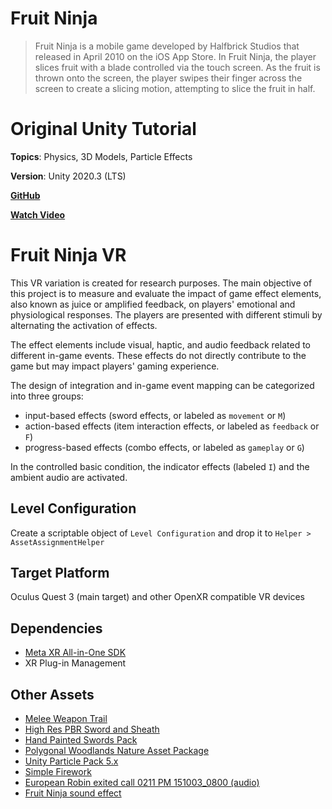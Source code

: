 # Fruit Ninja

> Fruit Ninja is a mobile game developed by Halfbrick Studios that released in April 2010 on the iOS App Store. In Fruit Ninja, the player slices fruit with a blade controlled via the touch screen. As the fruit is thrown onto the screen, the player swipes their finger across the screen to create a slicing motion, attempting to slice the fruit in half.

# Original Unity Tutorial
**Topics**: Physics, 3D Models, Particle Effects

**Version**: Unity 2020.3 (LTS)

[**GitHub**](https://github.com/zigurous/unity-fruit-ninja-tutorial)

[**Watch Video**](https://youtu.be/xTT1Ae_ifhM)

# Fruit Ninja VR
This VR variation is created for research purposes. The main objective of this project is to measure and evaluate the impact of game effect elements, also known as juice or amplified feedback, on players' emotional and physiological responses. The players are presented with different stimuli by alternating the activation of effects. 

The effect elements include visual, haptic, and audio feedback related to different in-game events. These effects do not directly contribute to the game but may impact players' gaming experience.

The design of integration and in-game event mapping can be categorized into three groups: 
- input-based effects (sword effects, or labeled as ```movement``` or ```M```)
- action-based effects (item interaction effects, or labeled as ```feedback``` or ```F```)
- progress-based effects (combo effects, or labeled as ```gameplay``` or ```G```)

In the controlled basic condition, the indicator effects (labeled ```I```) and the ambient audio are activated.

## Level Configuration
Create a scriptable object of ```Level Configuration``` and drop it to ```Helper > AssetAssignmentHelper```

## Target Platform
Oculus Quest 3 (main target) and other OpenXR compatible VR devices

## Dependencies
- [Meta XR All-in-One SDK](https://assetstore.unity.com/packages/tools/integration/meta-xr-all-in-one-sdk-269657)
- XR Plug-in Management
## Other Assets
- [Melee Weapon Trail](https://assetstore.unity.com/packages/tools/particles-effects/melee-weapon-trail-1728)
- [High Res PBR Sword and Sheath](https://assetstore.unity.com/packages/3d/props/weapons/high-res-pbr-sword-and-sheath-215752)
- [Hand Painted Swords Pack](https://assetstore.unity.com/packages/3d/props/weapons/hand-painted-swords-pack-15543)
- [Polygonal Woodlands Nature Asset Package](https://assetstore.unity.com/packages/3d/environments/polygonal-woodlands-nature-asset-package-274069)
- [Unity Particle Pack 5.x](https://assetstore.unity.com/packages/vfx/particles/particle-pack-127325)
- [Simple Firework](https://assetstore.unity.com/packages/vfx/particles/simple-firework-217956)
- [European Robin exited call 0211 PM 151003_0800 (audio)](https://freesound.org/people/klankbeeld/sounds/785559/)
- [Fruit Ninja sound effect](https://www.sounds-resource.com/mobile/fruitninja/sound/6076/)

